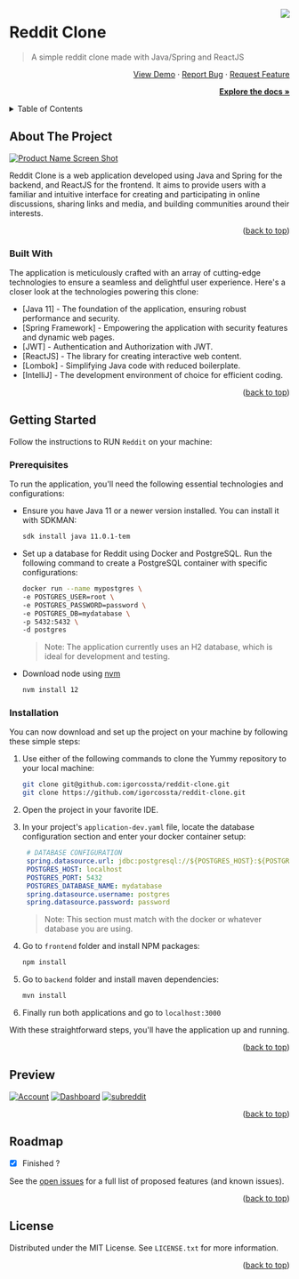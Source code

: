 <a id="readme-top" name="readme-top"></a>



<!-- PROJECT LOGO -->
<img src="https://i.imgur.com/7wlnLSi.png" align="right" />

# Reddit Clone
> A simple reddit clone made with Java/Spring and ReactJS

<p align="right">
    <a href="https://example.com">View Demo</a>
    ·
    <a href="https://example.com">Report Bug</a>
    ·
    <a href="https://example.com">Request Feature</a>
</p>
<p align="right">
  <a href="#getting-started"><strong>Explore the docs »</strong></a>
</p>



<!-- TABLE OF CONTENTS -->
<details>
  <summary>Table of Contents</summary>
  <ol>
    <li>
      <a href="#about-the-project">About The Project</a>
      <ul>
        <li><a href="#built-with">Built With</a></li>
      </ul>
    </li>
    <li>
      <a href="#getting-started">Getting Started</a>
      <ul>
        <li><a href="#prerequisites">Prerequisites</a></li>
        <li><a href="#installation">Installation</a></li>
      </ul>
    </li>
    <li><a href="#preview">Preview</a></li>
    <li><a href="#roadmap">Roadmap</a></li>
    <li><a href="#license">License</a></li>
  </ol>
</details>



<!-- ABOUT THE PROJECT -->
## About The Project

[![Product Name Screen Shot][product-screenshot]](https://example.com)

Reddit Clone is a web application developed using Java and Spring for the backend, and ReactJS for the frontend. It aims to provide users with a familiar and intuitive interface for creating and participating in online discussions, sharing links and media, and building communities around their interests.

<p align="right">(<a href="#readme-top">back to top</a>)</p>



### Built With

The application is meticulously crafted with an array of cutting-edge technologies to ensure a seamless and
delightful user experience. Here's a closer look at the technologies powering this clone:


- [Java 11] - The foundation of the application, ensuring robust performance and security.
- [Spring Framework] - Empowering the application with security features and dynamic web pages.
- [JWT] - Authentication and Authorization with JWT.
- [ReactJS] - The library for creating interactive web content.
- [Lombok] - Simplifying Java code with reduced boilerplate.
- [IntelliJ] - The development environment of choice for efficient coding.

<p align="right">(<a href="#readme-top">back to top</a>)</p>



<!-- GETTING STARTED -->
## Getting Started

Follow the instructions to RUN `Reddit` on your machine:

### Prerequisites

To run the application, you'll need the following essential technologies and configurations:
* Ensure you have Java 11 or a newer version installed. You can install it with SDKMAN:
  ```sh
  sdk install java 11.0.1-tem
  ```

* Set up a database for Reddit using Docker and PostgreSQL. Run the following command to create a PostgreSQL container
  with specific configurations:
    ```sh
    docker run --name mypostgres \
    -e POSTGRES_USER=root \
    -e POSTGRES_PASSWORD=password \
    -e POSTGRES_DB=mydatabase \
    -p 5432:5432 \
    -d postgres
    ```
  > Note: The application currently uses an H2 database, which is ideal for development and testing.

* Download node using [nvm](https://github.com/nvm-sh/nvm)
    ```sh
    nvm install 12
    ```

### Installation

You can now download and set up the project on your machine by following these simple steps:

1. Use either of the following commands to clone the Yummy repository to your local machine:
    ```sh
    git clone git@github.com:igorcossta/reddit-clone.git
    git clone https://github.com/igorcossta/reddit-clone.git
    ```
2. Open the project in your favorite IDE.

3. In your project's `application-dev.yaml` file, locate the database configuration section and enter your docker
   container setup:
     ```yaml
      # DATABASE CONFIGURATION
      spring.datasource.url: jdbc:postgresql://${POSTGRES_HOST}:${POSTGRES_PORT}/${POSTGRES_DATABASE_NAME}
      POSTGRES_HOST: localhost
      POSTGRES_PORT: 5432
      POSTGRES_DATABASE_NAME: mydatabase
      spring.datasource.username: postgres
      spring.datasource.password: password
     ```
   > Note: This section must match with the docker or whatever database you are using.

4. Go to `frontend` folder and install NPM packages:
   ```sh
   npm install
   ```

5. Go to `backend` folder and install maven dependencies:
   ```sh
   mvn install
   ```

6. Finally run both applications and go to `localhost:3000`

With these straightforward steps, you'll have the application up and running.

<p align="right">(<a href="#readme-top">back to top</a>)</p>




<!-- PREVIEW -->
## Preview

[![Account][account]](https://github.com/igorcossta/reddit-clone)
[![Dashboard][dashboard]](https://github.com/igorcossta/reddit-clone)
[![subreddit][subreddit]](https://github.com/igorcossta/reddit-clone)

<p align="right">(<a href="#readme-top">back to top</a>)</p>



<!-- ROADMAP -->
## Roadmap

- [x] Finished ?

See the [open issues](https://github.com/igorcossta/reddit-clone/issues) for a full list of proposed features (and known issues).

<p align="right">(<a href="#readme-top">back to top</a>)</p>



<!-- LICENSE -->
## License

Distributed under the MIT License. See `LICENSE.txt` for more information.

<p align="right">(<a href="#readme-top">back to top</a>)</p>

<br>

<!-- MARKDOWN LINKS & IMAGES -->
[product-screenshot]: https://user-images.githubusercontent.com/65612587/173901627-48d89f74-78cd-4d7c-900e-aa2b1b9b085f.png

[account]: https://user-images.githubusercontent.com/65612587/173901705-76ee7db8-298a-405e-b671-58613e4cf775.png
[dashboard]: https://user-images.githubusercontent.com/65612587/173901785-6b057458-4e45-4bcb-8b0d-d8db3c89471d.png
[subreddit]: https://user-images.githubusercontent.com/65612587/173901801-a10ced98-46bf-4d9e-9ef0-f82f8dc6fa59.png